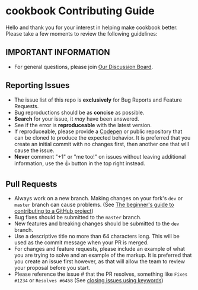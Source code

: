 # cookbook Contributing Guide
Hello and thank you for your interest in helping make cookbook better. Please take a few moments to review the following guidelines:

## IMPORTANT INFORMATION
* For general questions, please join [Our Discussion Board](https://github.com/ais-one/cookbook/discussions).

## Reporting Issues
* The issue list of this repo is **exclusively** for Bug Reports and Feature Requests.
* Bug reproductions should be as **concise** as possible.
* **Search** for your issue, it _may_ have been answered.
* See if the error is **reproduceable** with the latest version.
* If reproduceable, please provide a [Codepen](https://codepen.io/) or public repository that can be cloned to produce the expected behavior. It is preferred that you create an initial commit with no changes first, then another one that will cause the issue. 
* **Never** comment "+1" or "me too!" on issues without leaving additional information, use the :+1: button in the top right instead.

## Pull Requests
* Always work on a new branch. Making changes on your fork's `dev` or `master` branch can cause problems. (See [The beginner's guide to contributing to a GitHub project](https://akrabat.com/the-beginners-guide-to-contributing-to-a-github-project/))
* Bug fixes should be submitted to the `master` branch.
* New features and breaking changes should be submitted to the `dev` branch.
* Use a descriptive title no more than 64 characters long. This will be used as the commit message when your PR is merged. 
* For changes and feature requests, please include an example of what you are trying to solve and an example of the markup. It is preferred that you create an issue first however, as that will allow the team to review your proposal before you start. 
* Please reference the issue # that the PR resolves, something like `Fixes #1234` or `Resolves #6458` (See [closing issues using keywords](https://help.github.com/articles/closing-issues-using-keywords/))
